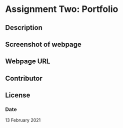 # Assignment Two:  Portfolio

## Description


## Screenshot of webpage


## Webpage URL


## Contributor


## License

### Date
13 February 2021